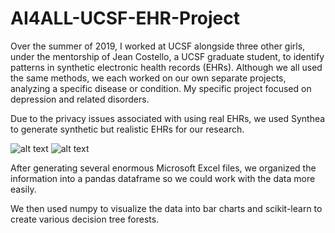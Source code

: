 # AI4ALL-UCSF-EHR-Project

Over the summer of 2019, I worked at UCSF alongside three other girls, under the mentorship of Jean Costello, a UCSF graduate student, to identify patterns in synthetic electronic health records (EHRs). Although we all used the same methods, we each worked on our own separate projects, analyzing a specific disease or condition. My specific project focused on depression and related disorders.

Due to the privacy issues associated with using real EHRs, we used Synthea to generate synthetic but realistic EHRs for our research.

![alt text](https://miro.medium.com/max/2612/1*UumfywoBk7isqWhTjzN8ww.png)
![alt text](https://raw.githubusercontent.com/synthetichealth/synthea/gh-pages/images/architecture.png)

After generating several enormous Microsoft Excel files, we organized the information into a pandas dataframe so we could work with the data more easily.

We then used numpy to visualize the data into bar charts and scikit-learn to create various decision tree forests.

